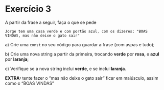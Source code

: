 # Exercício 3

A partir da frase a seguir, faça o que se pede

```
Jorge tem uma casa verde e com portão azul, com os dizeres: "BOAS VINDAS, mas não deixe o gato sair"
```

a) Crie uma `const` no seu código para guardar a frase (com aspas e tudo);



b) Crie uma nova string a partir da primeira, trocando **verde** por **rosa**, e **azul** por **laranja**;

c) Verifique se a nova string inclui **verde**, e se inclui **laranja**.

**EXTRA:** tente fazer o “mas não deixe o gato sair” ficar em maiúsculo, assim como o “BOAS VINDAS”